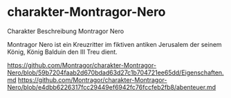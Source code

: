 # charakter-Montragor-Nero
Charakter Beschreibung Montragor Nero

Montragor Nero ist ein Kreuzritter im fiktiven antiken Jerusalem der seinem König, König Balduin den III Treu dient.

https://github.com/Montragor/charakter-Montragor-Nero/blob/59b7204faab2d670bdad63d27c1b704721ee65dd/Eigenschaften.md
https://github.com/Montragor/charakter-Montragor-Nero/blob/e4dbb6226317fcc29449ef6942fc76fccfeb2fb8/abenteuer.md
